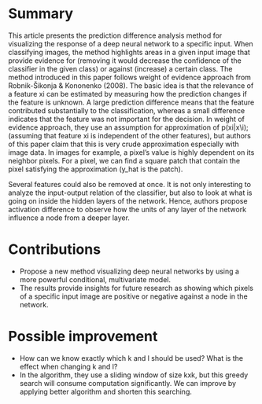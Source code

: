 # Summary
This article presents the prediction difference analysis method
for visualizing the response of a deep neural network to a specific input. 
When classifying images, the method highlights areas in a given input image that provide evidence for 
(removing it would decrease the confidence of the classifier in the given class) or against (increase) a certain class. 
The method introduced in this paper follows weight of evidence approach from Robnik-Šikonja & Kononenko (2008). 
The basic idea is that the relevance of a feature xi can be estimated by measuring how the prediction changes if the feature is unknown. 
A large prediction difference means that the feature contributed substantially to the classification, whereas a small difference 
indicates that the feature was not important for the decision. In weight of evidence approach, they use an assumption for 
approximation of p(xi|x\i); (assuming that feature xi is independent of the other features), but authors of this paper claim 
that this is very crude approximation especially with image data. In images for example, a pixel’s value is highly dependent 
on its neighbor pixels. For a pixel, we can find a square patch that contain the pixel satisfying the approximation (y_hat is the patch).
 
Several features could also be removed at once. It is not only interesting to analyze the input-output relation of the 
classifier, but also to look at what is going on inside the hidden layers of the network. Hence, authors propose activation 
difference to observe how the units of any layer of the network influence a node from a deeper layer.
# Contributions
-	Propose a new method visualizing deep neural networks by using a more powerful conditional, multivariate model.
-	The results provide insights for future research as showing which pixels of a specific input image are positive or 
negative against a node in the network.
# Possible improvement
-	How can we know exactly which k and l should be used? What is the effect when changing k and l?
-	In the algorithm, they use a sliding window of size kxk, but this greedy search will consume computation significantly. 
We can improve by applying better algorithm and shorten this searching.
